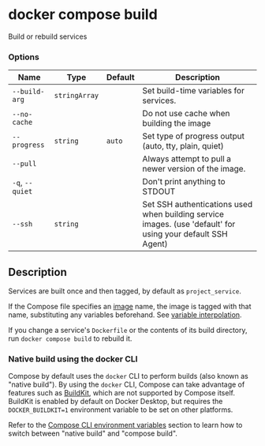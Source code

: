 # docker compose build

<!---MARKER_GEN_START-->
Build or rebuild services

### Options

| Name | Type | Default | Description |
| --- | --- | --- | --- |
| `--build-arg` | `stringArray` |  | Set build-time variables for services. |
| `--no-cache` |  |  | Do not use cache when building the image |
| `--progress` | `string` | `auto` | Set type of progress output (auto, tty, plain, quiet) |
| `--pull` |  |  | Always attempt to pull a newer version of the image. |
| `-q`, `--quiet` |  |  | Don't print anything to STDOUT |
| `--ssh` | `string` |  | Set SSH authentications used when building service images. (use 'default' for using your default SSH Agent) |


<!---MARKER_GEN_END-->

## Description

Services are built once and then tagged, by default as `project_service`.

If the Compose file specifies an
[image](https://github.com/compose-spec/compose-spec/blob/master/spec.md#image) name,
the image is tagged with that name, substituting any variables beforehand. See
[variable interpolation](https://github.com/compose-spec/compose-spec/blob/master/spec.md#interpolation).

If you change a service's `Dockerfile` or the contents of its build directory,
run `docker compose build` to rebuild it.

### Native build using the docker CLI

Compose by default uses the `docker` CLI to perform builds (also known as "native
build"). By using the `docker` CLI, Compose can take advantage of features such
as [BuildKit](../../develop/develop-images/build_enhancements.md), which are not
supported by Compose itself. BuildKit is enabled by default on Docker Desktop,
but requires the `DOCKER_BUILDKIT=1` environment variable to be set on other
platforms.

Refer to the [Compose CLI environment variables](envvars.md#compose_docker_cli_build)
section to learn how to switch between "native build" and "compose build".
